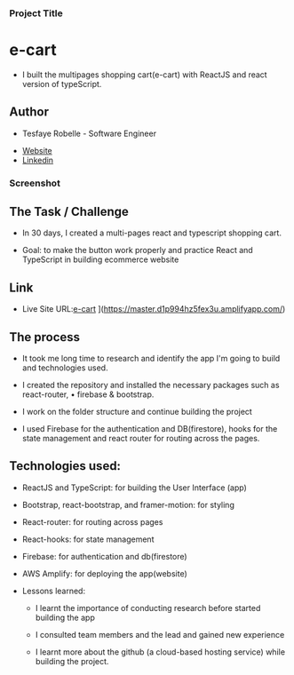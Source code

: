 ### Project Title

# e-cart

- I built the multipages shopping cart(e-cart) with ReactJS and react version of typeScript.

## Author

- Tesfaye Robelle - Software Engineer

* [Website](https://github.com/tdebella)
* [Linkedin](https://www.linkedin.com/in/tesfaye-robelle-4a2b7921a/)

### Screenshot

## The Task / Challenge

- In 30 days, I created a multi-pages react and typescript shopping cart.

- Goal: to make the button work properly and practice React and TypeScript in building ecommerce website

## Link

- Live Site URL:[e-cart]() ](https://master.d1p994hz5fex3u.amplifyapp.com/)

## The process

- It took me long time to research and identify the app I'm going to build and technologies used.

- I created the repository and installed the necessary packages such as react-router, • firebase & bootstrap.

- I work on the folder structure and continue building the project

- I used Firebase for the authentication and DB(firestore), hooks for the state management and react router for routing across the pages.

## Technologies used:

- ReactJS and TypeScript: for building the User Interface (app)

- Bootstrap, react-bootstrap, and framer-motion: for styling

- React-router: for routing across pages

- React-hooks: for state management

- Firebase: for authentication and db(firestore)

- AWS Amplify: for deploying the app(website)

- Lessons learned:

  - I learnt the importance of conducting research before started building the app

  - I consulted team members and the lead and gained new experience

  - I learnt more about the github (a cloud-based hosting service) while building the project.
